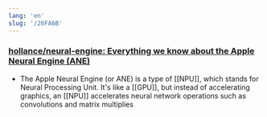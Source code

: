 ```yaml
---
lang: 'en'
slug: '/26FA6B'
---
```


### [hollance/neural-engine: Everything we know about the Apple Neural Engine (ANE)](https://github.com/hollance/neural-engine)

- The Apple Neural Engine (or ANE) is a type of [[NPU]], which stands for Neural Processing Unit. It's like a [[GPU]], but instead of accelerating graphics, an [[NPU]] accelerates neural network operations such as convolutions and matrix multiplies
